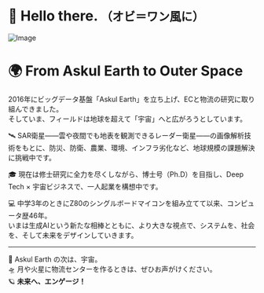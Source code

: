 # 👋 Hello there. <small>（オビ＝ワン風に）</small>

![Image](https://github.com/user-attachments/assets/9b522141-9e2e-4920-b4ac-38ba1d4d543f)
<!--
**kkoike-lab/kkoike-lab** is a ✨ _special_ ✨ repository because its `README.md` (this file) appears on your GitHub profile.

Here are some ideas to get you started:

- 🔭 I’m currently working on ...
- 🌱 I’m currently learning ...
- 👯 I’m looking to collaborate on ...
- 🤔 I’m looking for help with ...
- 💬 Ask me about ...
- 📫 How to reach me: ...
- 😄 Pronouns: ...
- ⚡ Fun fact: ...
-->
# 🌍 From Askul Earth to Outer Space

2016年にビッグデータ基盤「Askul Earth」を立ち上げ、ECと物流の研究に取り組んできました。  
そしていま、フィールドは地球を超えて「宇宙」へと広がろうとしています。

🛰 SAR衛星――雲や夜間でも地表を観測できるレーダー衛星――の画像解析技術をもとに、防災、防衛、農業、環境、インフラ劣化など、地球規模の課題解決に挑戦中です。

🎓 現在は修士研究に全力を尽くしながら、博士号（Ph.D）を目指し、Deep Tech × 宇宙ビジネスで、一人起業を構想中です。

💻 中学3年のときにZ80のシングルボードマイコンを組み立てて以来、コンピュータ歴46年。  
いまは生成AIという新たな相棒とともに、より大きな視点で、システムを、社会を、そして未来をデザインしていきます。

---

🚀 Askul Earth の次は、宇宙。  
🛸 月や火星に物流センターを作るときは、ぜひお声がけください。  
🪐 **未来へ、エンゲージ！**
